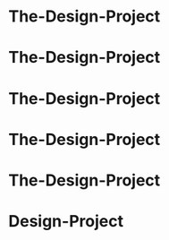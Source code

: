 # The-Design-Project
# The-Design-Project
# The-Design-Project
# The-Design-Project
# The-Design-Project
# Design-Project

